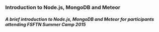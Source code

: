 ### Introduction to Node.js, MongoDB and Meteor
##### A brief introduction to Node.js, MongoDB and Meteor for participants attending FSFTN Summer Camp 2015
